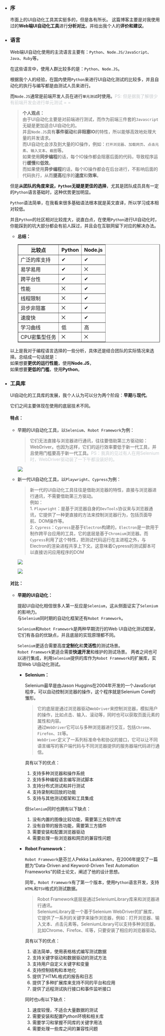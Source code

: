 - ### 序  

  市面上的UI自动化工具其实挺多的，但是各有所长。
  这篇博客主要是对我使用过的**Web端UI自动化工具**进行**分析对比**，并给出我个人的**评价和建议**。  

- ### 语言  

    Web端UI自动化使用的主流语言主要有：`Python`、`Node.JS/JavaScript`、`Java`、`Ruby`等。  
    
    在这些语言中，使用人群比较多的是：`Python`、`Node.JS`。  

    根据我个人的经验，在国内使用`Python`来进行UI自动化测试的比较多，并且自动化的执行与编写都是由测试人员来进行。  

    而`Node.JS`通常是前端开发人员在进行`单元测试`时使用。<span style="color: rgb(198, 202, 205)" >PS: 但是据我了解很少有前端开发会进行单元测试 = =</span>  

    > **个人观点：**  
        由于UI自动化主要是对前端进行测试，而作为前端三件套的`Javascript`无疑是更加适合UI自动化的。  
        并且`Node.JS`具有**事件驱动**和**非阻塞IO**的特性，所以能够高效地处理大量的并发请求。  
        而UI自动化会涉及到大量的IO操作，例如：`打开浏览器`、`加载网页`、`点击元素`、`输入文本`、`截图`等。    
        如果使用**同步编程**的话，每个IO操作都会阻塞后面的代码，导致程序运行**缓慢**和**低效**。  
        而如果使用**异步编程**的话，每个IO操作都会在后台进行，不影响后面的代码执行，从而**提高**程序的**速度**和**效率**。
    
    但是**从团队的角度来说，`Python`无疑是更佳的选择**，尤其是团队成员具有一定的`Python`语言基础时，这种优势更加明显。  
    
    `Python`语法简单，在我看来很多基础语法根本就是英文直译，所以学习成本相对较低。  
    
    并且`Python`的社区相对比较庞大，说直白点，在使用`Python`进行UI自动化时，你能踩到的坑大部分都会有前人踩过，并且会在互联网留下对应的解决办法。  

    - **总结：**
        
        <table border="1">
            <thead>
                <tr>
                    <th>比较点</th>
                    <th>Python</th>
                    <th>Node.js</th>
                </tr>
            </thead>
            <tbody>
                <tr>
                    <td>广泛的库支持</td>
                    <td>✔</td>
                    <td>✔</td>
                </tr>
                <tr>
                    <td>易学易用</td>
                    <td>✔</td>
                    <td>⨉</td>
                </tr>
                <tr>
                    <td>跨平台性</td>
                    <td>✔</td>
                    <td>✔</td>
                </tr>
                <tr>
                    <td>性能</td>
                    <td>⨉</td>
                    <td>✔</td>
                </tr>
                <tr>
                    <td>线程限制</td>
                    <td>⨉</td>
                    <td>✔</td>
                </tr>
                <tr>
                    <td>异步非阻塞</td>
                    <td>⨉</td>
                    <td>✔</td>
                </tr>
                <tr>
                    <td>速度快</td>
                    <td>⨉</td>
                    <td>✔</td>
                </tr>
                <tr>
                    <td>学习曲线</td>
                    <td>低</td>
                    <td>高</td>
                </tr>
                <tr>
                    <td>CPU密集型任务</td>
                    <td>⨉</td>
                    <td>⨉</td>
                </tr>
            </tbody>
        </table>
    
    以上是我对于编程语言选择的一些分析，具体还是结合团队的实际情况来选择。总结成一句话就是：  
    如果想要**更优的运行性能**，使用**Node.JS**，  
    如果想要**更低的门槛**，使用**Python**。  

- ### 工具库  

    UI自动化的工具库的发展，我个人认为可以分为两个阶段：**早期**与**现代**。  
    
    它们之间主要体现在使用的底层技术不同。  

    #### 特点：    

    - 早期的UI自动化工具，以`Selenium`、`Robot Framework`为例：  
    
        > 它们无法直接与浏览器进行通讯，往往要借助第三方驱动如：WebDriver。也因为这样，它们的运行效率要低于新一代工具，并且使用门槛要高于新一代工具。<span style="color: rgb(198, 202, 205)">PS：我真的见过有人在用Selenium时，WebDriver驱动装了一下午都没装好的。</span>
        
        ![](https://wongjinggitt.github.io/images/自动化/UI自动化/Web端各类UI自动化工具库的使用总结/Selenium原理.png)    

    - 新一代UI自动化工具，以`Playwright`、`Cypress`为例：  
  
        > 新一代的UI自动化工具往往是借助浏览器的特性，直接与浏览器进行通讯，不需要借助第三方驱动。  
        例如：  
            1. `Playwright`：是基于浏览器自身的`DevTools`协议来与浏览器通讯，它提供了一种更直接的方法来控制浏览器行为，包括页面导航、DOM操作等。  
            2. `Cypress`：`Cypress`是基于`Electron`构建的，`Electron`是一款用于制作跨平台应用的工具，它的底层是基于`Chromium`浏览器。而`Cypress`利用了这个特性，把测试代码运行在主进程之外，与Electron的渲染进程共享上下文。这意味着Cypress的测试脚本可以直接访问应用程序的DOM

        ![](https://wongjinggitt.github.io/images/自动化/UI自动化/Web端各类UI自动化工具库的使用总结/Playwright原理.png)    
        
        ![](https://wongjinggitt.github.io/images/自动化/UI自动化/Web端各类UI自动化工具库的使用总结/Cypress原理.png)

    #### 对比：

    - **早期的UI自动化：**
        
        提起UI自动化相信很多人第一反应是`Selenium`，这从侧面证实了`Selenium`的影响力。  
        与`Selenium`同时期的自动化框架还有`Robot Framework`。  

        `Selenium`和`Robot Framework`是两种早期流行的Web UI自动化测试框架，它们有各自的优缺点，并且底层的实现原理都不同。  

        `Selenium`更适合需要高度**定制化**和**灵活性**的测试场景。  
        `Robot Framework`更适合需要**快速开发**和维护的测试场景。
        两者之间也可以进行集成，利用`Selenium`提供的库作为`Robot Framework`的扩展库，实现Web UI自动化测试。  
        
        - **Selenium：**
      
            Selenium最早是由Jason Huggins在2004年开发的一个JavaScript程序，可以自动控制浏览器的操作，这个程序就是Selenium Core的雏形。  
            
            > 它的底层是通过浏览器驱动`WebDriver`来控制浏览器，模拟用户的操作，比如点击、输入、滚动等，同时也可以获取页面元素的属性和内容。  
            通过`WebDriver`它可以与多种浏览器进行交互，包括`Chrome`、`Firefox`、`IE`等。  
            `WebDriver`定义了一系列标准命令和协议的接口，它可以让不同语言编写的客户端代码与不同浏览器提供的服务器端代码进行通信。     
    
            具有以下的优点：  
            
            1. 支持多种浏览器和操作系统  
            2. 支持多种编程语言编写测试脚本
            3. 支持分布式测试和并行测试  
            4. 支持录制和回放的功能
            5. 支持与其他测试框架和工具集成  
        
            但`Selenium`同时也拥有以下缺点：
            
            1. 没有内置的图像比较功能，需要第三方软件\库
            2. 没有自带的报告功能，需要第三方插件
            3. 需要安装和配置浏览器驱动
            4. 需要处理一些浏览器和网页的兼容性问题
        
        - **Robot Framework：**  

            `Robot Framework`是芬兰人Pekka Laukkanen，在2006年提交了一篇题为“Data-Driven and Keyword-Driven Test Automation Frameworks”的硕士论文，阐述了他的设计思想。  
          
            同年，`Robot Framework`有了第一个版本，使用`Python`语言开发，支持`HTML`和`TSV`格式的测试数据。  
    
            > Robot Framework底层是通过SeleniumLibrary库来和浏览器进行通讯。  
            SeleniumLibrary是一个基于Selenium WebDriver的扩展库，它提供了一系列的关键字来操作浏览器，例如：打开浏览器、输入文本、点击元素等。SeleniumLibrary可以支持多种浏览器，比如Chrome、Firefox、IE等，只要安装了相应的浏览器驱动。
            
            具有以下的优点：
                
            1. 语法简单，使用表格格式编写测试数据  
            2. 支持关键字驱动和数据驱动的测试方法
            3. 支持用户自定义关键字和变量  
            4. 支持控制结构和本地化  
            5. 提供了HTML格式的报告和日志  
            6. 提供了多种扩展库来支持不同的平台和应用  
            7. 提供了远程测试执行接口和事件监听接口  
          
            同时也u有以下缺点：
            
            1. 速度较慢，不适合大量数据的测试  
            2. 需要安装和配置Python环境和相关库
            3. 需要学习和掌握不同库的关键字用法
            4. 需要处理一些库之间的兼容性问题
